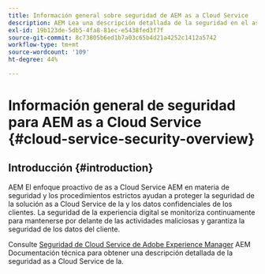 ```yaml
---
title: Información general sobre seguridad de AEM as a Cloud Service
description: AEM Lea una descripción detallada de la seguridad en el as a Cloud Service
exl-id: 19b123de-5db5-4fa8-81ec-e5438fed3f7f
source-git-commit: 8c73805b6ed1b7a03c65b4d21a4252c1412a5742
workflow-type: tm+mt
source-wordcount: '109'
ht-degree: 44%

---
```


# Información general de seguridad para AEM as a Cloud Service {#cloud-service-security-overview}

## Introducción {#introduction}

AEM El enfoque proactivo de as a Cloud Service AEM en materia de seguridad y los procedimientos estrictos ayudan a proteger la seguridad de la solución as a Cloud Service de la y los datos confidenciales de los clientes. La seguridad de la experiencia digital se monitoriza continuamente para mantenerse por delante de las actividades maliciosas y garantiza la seguridad de los datos del cliente.

Consulte [Seguridad de Cloud Service de Adobe Experience Manager](https://www.adobe.com/content/dam/cc/en/security/pdfs/AEMCloudService_Security_Overview.pdf) AEM Documentación técnica para obtener una descripción detallada de la seguridad as a Cloud Service de la.
